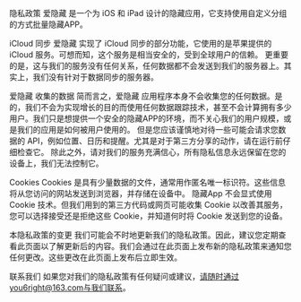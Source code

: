 隐私政策
爱隐藏 是一个为 iOS 和 iPad 设计的隐藏应用，它支持使用自定义分组的方式批量隐藏APP。

iCloud 同步
爱隐藏 实现了 iCloud 同步的部分功能，它使用的是苹果提供的 iCloud 服务。可想而知，这个服务是相当安全的，受到全球用户的信赖。
更重要的是，这与我们的服务没有任何关系，任何数据都不会发送到我们的服务器上。其实上，我们没有针对于数据同步的服务器。

爱隐藏 收集的数据
简而言之，爱隐藏 应用程序本身不会收集您的任何数据。是的，我们不会为实现增长的目的而使用任何数据跟踪技术，甚至不会计算拥有多少用户。我们只是想提供一个安全的隐藏APP的环境，而不关心我们的用户规模，或是我们的应用是如何被用户使用的。
但是您应该谨慎地对待一些可能会请求您数据的 API，例如位置、日历和提醒。尤其是对于第三方分享的动作，请在运行前仔细检查它。
除此之外，请对我们的服务充满信心，所有隐私信息永远保留在您的设备上，我们无法控制它。

Cookies
Cookies 是具有少量数据的文件，通常用作匿名唯一标识符。这些信息将从您访问的网站发送到浏览器，并存储在设备中。
隐藏App 不会显式使用 Cookie 技术。但我们用到的第三方代码或网页可能收集 Cookie 以改善其服务，您可以选择接受还是拒绝这些 Cookie，并知道何时将 Cookie 发送到您的设备。

本隐私政策的变更
我们可能会不时地更新我们的隐私政策。因此，建议您定期查看此页面以了解更新后的内容。我们会通过在此页面上发布新的隐私政策来通知您任何更改。这些更改在此页面上发布后立即生效。

联系我们
如果您对我们的隐私政策有任何疑问或建议，请随时通过you6right@163.com与我们联系。
